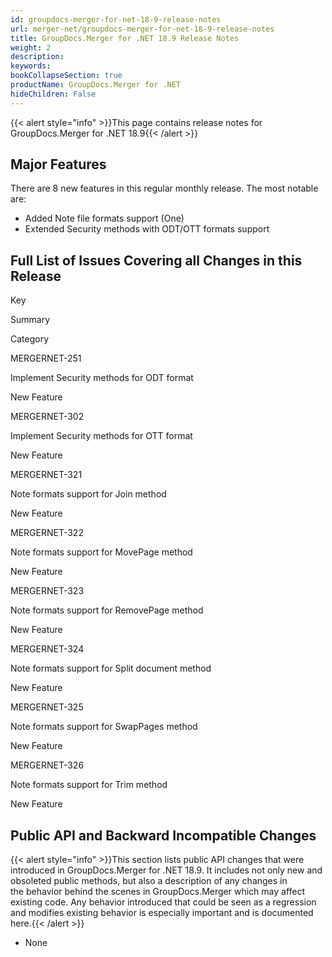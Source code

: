 ```yaml
---
id: groupdocs-merger-for-net-18-9-release-notes
url: merger-net/groupdocs-merger-for-net-18-9-release-notes
title: GroupDocs.Merger for .NET 18.9 Release Notes
weight: 2
description: 
keywords: 
bookCollapseSection: true
productName: GroupDocs.Merger for .NET
hideChildren: False
---
```

{{< alert style="info" >}}This page contains release notes for GroupDocs.Merger for .NET 18.9{{< /alert >}}

## Major Features

There are 8 new features in this regular monthly release. The most notable are:

*   Added Note file formats support (One)
*   Extended Security methods with ODT/OTT formats support

## Full List of Issues Covering all Changes in this Release

Key

Summary

Category

MERGERNET-251

Implement Security methods for ODT format

New Feature

MERGERNET-302

Implement Security methods for OTT format

New Feature

MERGERNET-321

Note formats support for Join method

New Feature

MERGERNET-322

Note formats support for MovePage method

New Feature

MERGERNET-323

Note formats support for RemovePage method

New Feature

MERGERNET-324

Note formats support for Split document method

New Feature

MERGERNET-325

Note formats support for SwapPages method

New Feature

MERGERNET-326

Note formats support for Trim method

New Feature

## Public API and Backward Incompatible Changes

{{< alert style="info" >}}This section lists public API changes that were introduced in GroupDocs.Merger for .NET 18.9. It includes not only new and obsoleted public methods, but also a description of any changes in the behavior behind the scenes in GroupDocs.Merger which may affect existing code. Any behavior introduced that could be seen as a regression and modifies existing behavior is especially important and is documented here.{{< /alert >}}

*   None
